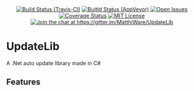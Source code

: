 <p align="center">
<a href="https://travis-ci.org/MatthiWare/UpdateLib"><img src="https://api.travis-ci.org/MatthiWare/UpdateLib.svg?branch=master" alt="Build Status (Travis-CI)"></a>
<a href="https://ci.appveyor.com/project/Matthiee/UpdateLib"><img src="https://ci.appveyor.com/api/projects/status/0fd0o5gwan5dpj9p?svg=true" alt="Buitld Status (AppVeyor)"></a>
<a href="https://github.com/MatthiWare/UpdateLib/issues"><img src="https://img.shields.io/github/issues/MatthiWare/UpdateLib.svg" alt="Open Issues"></a>
<a href='https://coveralls.io/github/MatthiWare/UpdateLib?branch=master'><img src='https://coveralls.io/repos/github/MatthiWare/UpdateLib/badge.svg?branch=master' alt='Coverage Status' /></a>
<a href="https://tldrlegal.com/license/mit-license"><img src="https://img.shields.io/badge/license-mit-blue.svg" alt="MIT License"></a>
<a href="https://gitter.im/MatthiWare/UpdateLib?utm_source=badge&utm_medium=badge&utm_campaign=pr-badge&utm_content=badge"><img src="https://badges.gitter.im/MatthiWare/UpdateLib.svg" alt="Join the chat at https://gitter.im/MatthiWare/UpdateLib"></a>
</p>

# UpdateLib
A .Net auto update library made in C#

## Features
